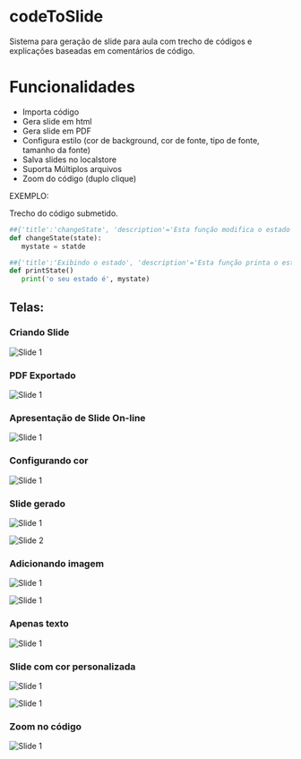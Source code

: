 # codeToSlide
Sistema para geração de slide para aula com trecho de códigos e explicações baseadas em comentários de código.

# Funcionalidades
* Importa código
* Gera slide em html
* Gera slide em PDF
* Configura estilo (cor de background, cor de fonte, tipo de fonte, tamanho da fonte)
* Salva slides no localstore 
* Suporta Múltiplos arquivos 
* Zoom do código (duplo clique)

EXEMPLO:

Trecho do código submetido.

```python
##{'title':'changeState', 'description'='Esta função modifica o estado do usuário (state é uma string)'}
def changeState(state):
   mystate = statde

##{'title':'Exibindo o estado', 'description'='Esta função printa o estado do usuário no console.'}
def printState()
   print('o seu estado é', mystate)
```

## Telas:


### Criando Slide
![Slide 1](https://github.com/LuisAraujo/codeToSlide/blob/main/screens/screen_create.png?raw=true)

### PDF Exportado
![Slide 1](https://github.com/LuisAraujo/codeToSlide/blob/main/screens/export_pdf.png?raw=true)

### Apresentação de Slide On-line
![Slide 1](https://github.com/LuisAraujo/codeToSlide/blob/main/screens/slideonline.png?raw=true)

### Configurando cor
![Slide 1](https://github.com/LuisAraujo/codeToSlide/blob/main/screens/select_color.png?raw=true)


### Slide gerado
![Slide 1](https://github.com/LuisAraujo/codeToSlide/blob/main/screens/slide01.png?raw=true)

![Slide 2](https://github.com/LuisAraujo/codeToSlide/blob/main/screens/slide02.png?raw=true)


### Adicionando imagem
![Slide 1](https://github.com/LuisAraujo/codeToSlide/blob/main/screens/screen_image_desc.png?raw=true)

![Slide 1](https://github.com/LuisAraujo/codeToSlide/blob/main/screens/screen_image.png?raw=true)


### Apenas texto
![Slide 1](https://github.com/LuisAraujo/codeToSlide/blob/main/screens/screen_text.png?raw=true)



### Slide com cor personalizada
![Slide 1](https://github.com/LuisAraujo/codeToSlide/blob/main/screens/slide_color.png?raw=true)

![Slide 1](https://github.com/LuisAraujo/codeToSlide/blob/main/screens/slide_color2.png?raw=true)


### Zoom no código
![Slide 1](https://github.com/LuisAraujo/codeToSlide/blob/main/screens/zoom_code.png?raw=true)
